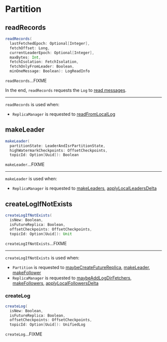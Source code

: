 # Partition

## <span id="readRecords"> readRecords

```scala
readRecords(
  lastFetchedEpoch: Optional[Integer],
  fetchOffset: Long,
  currentLeaderEpoch: Optional[Integer],
  maxBytes: Int,
  fetchIsolation: FetchIsolation,
  fetchOnlyFromLeader: Boolean,
  minOneMessage: Boolean): LogReadInfo
```

`readRecords`...FIXME

In the end, `readRecords` requests the `Log` to [read messages](Log.md#read).

---

`readRecords` is used when:

* `ReplicaManager` is requested to [readFromLocalLog](ReplicaManager.md#readFromLocalLog)

## <span id="makeLeader"> makeLeader

```scala
makeLeader(
  partitionState: LeaderAndIsrPartitionState,
  highWatermarkCheckpoints: OffsetCheckpoints,
  topicId: Option[Uuid]): Boolean
```

`makeLeader`...FIXME

---

`makeLeader` is used when:

* `ReplicaManager` is requested to [makeLeaders](ReplicaManager.md#makeLeaders), [applyLocalLeadersDelta](ReplicaManager.md#applyLocalLeadersDelta)

## <span id="createLogIfNotExists"> createLogIfNotExists

```scala
createLogIfNotExists(
  isNew: Boolean,
  isFutureReplica: Boolean,
  offsetCheckpoints: OffsetCheckpoints,
  topicId: Option[Uuid]): Unit
```

`createLogIfNotExists`...FIXME

---

`createLogIfNotExists` is used when:

* `Partition` is requested to [maybeCreateFutureReplica](#maybeCreateFutureReplica), [makeLeader](#makeLeader), [makeFollower](#makeFollower)
* `ReplicaManager` is requested to [maybeAddLogDirFetchers](ReplicaManager.md#maybeAddLogDirFetchers), [makeFollowers](ReplicaManager.md#makeFollowers), [applyLocalFollowersDelta](ReplicaManager.md#applyLocalFollowersDelta)

### <span id="createLog"> createLog

```scala
createLog(
  isNew: Boolean,
  isFutureReplica: Boolean,
  offsetCheckpoints: OffsetCheckpoints,
  topicId: Option[Uuid]): UnifiedLog
```

`createLog`...FIXME
